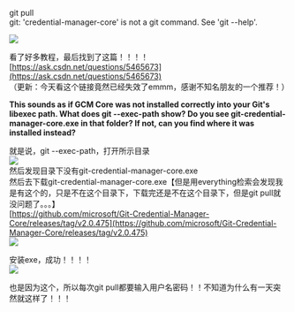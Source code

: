 git pull  
git: 'credential-manager-core' is not a git command. See 'git --help'.

![](https://img2020.cnblogs.com/blog/1499639/202107/1499639-20210707152442800-1472119689.png)

看了好多教程，最后找到了这篇！！！！[https://ask.csdn.net/questions/5465673](https://ask.csdn.net/questions/5465673)  
（更新：今天看这个链接竟然已经失效了emmm，感谢不知名朋友的一个推荐！）

**This sounds as if GCM Core was not installed correctly into your Git's libexec path. What does git --exec-path show? Do you see git-credential-manager-core.exe in that folder? If not, can you find where it was installed instead?**

就是说，git --exec-path，打开所示目录  
![](https://img2020.cnblogs.com/blog/1499639/202107/1499639-20210707152808649-1594956201.png)  
然后发现目录下没有git-credential-manager-core.exe  
然后去下载git-credential-manager-core.exe【但是用everything检索会发现我是有这个的，只是不在这个目录下，下载完还是不在这个目录下，但是git pull就没问题了。。。】  
[https://github.com/microsoft/Git-Credential-Manager-Core/releases/tag/v2.0.475](https://github.com/microsoft/Git-Credential-Manager-Core/releases/tag/v2.0.475)  
![](https://img2020.cnblogs.com/blog/1499639/202107/1499639-20210707152508020-50435567.png)

安装exe，成功！！！！  
![](https://img2020.cnblogs.com/blog/1499639/202107/1499639-20210707152704506-247163504.png)

也是因为这个，所以每次git pull都要输入用户名密码！！不知道为什么有一天突然就这样了！！！